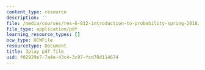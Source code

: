 ```yaml
---
content_type: resource
description: ''
file: /media/courses/res-6-012-introduction-to-probability-spring-2018/f02929e77a4e43c43c97fcd78d114674_hsQnmrHbbms.pdf
file_type: application/pdf
learning_resource_types: []
ocw_type: OCWFile
resourcetype: Document
title: 3play pdf file
uid: f02929e7-7a4e-43c4-3c97-fcd78d114674
---
```

